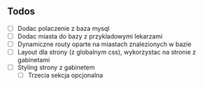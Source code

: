 ## Todos 

- [ ] Dodac polaczenie z baza mysql
- [ ] Dodac miasta do bazy z przykladowymi lekarzami 
- [ ] Dynamiczne routy oparte na miastach znalezionych w bazie
- [ ] Layout dla strony (z globalnym css), wykorzystac na stronie z gabinetami
- [ ] Styling strony z gabinetem
  - [ ] Trzecia sekcja opcjonalna